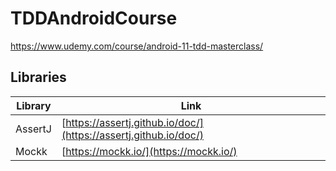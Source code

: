 # TDDAndroidCourse
https://www.udemy.com/course/android-11-tdd-masterclass/

## Libraries
| Library | Link |
| ------ | ------ |
| AssertJ | [https://assertj.github.io/doc/](https://assertj.github.io/doc/) |
| Mockk | [https://mockk.io/](https://mockk.io/) |




